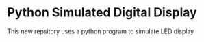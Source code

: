 # Python Simulated Digital Display
This new repsitory uses a python program to simulate LED display

